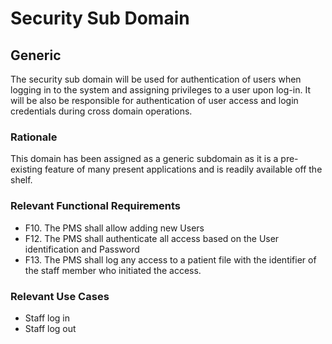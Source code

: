 <h1>Security Sub Domain</h1>
<h2>Generic</h2>
<p>The security sub domain will be used for authentication of users when logging in to the system and assigning privileges
to a user upon log-in. It will be also be responsible for authentication of user access and login credentials during cross
domain operations.
</p>

<h3>Rationale</h3>
<p> This domain has been assigned as a generic subdomain as it is a pre-existing feature of many present
applications and is readily available off the shelf. </p>

<h3>Relevant Functional Requirements</h3>
<ul>
<li>
F10. The PMS shall allow adding new Users
</li>
<li>
F12. The PMS shall authenticate all access based on the User identification and Password
</li>
<li>
F13. The PMS shall log any access to a patient file with the identifier of the staff member who
initiated the access.
</li>
</ul>

<h3>Relevant Use Cases</h3>
<ul>
<li>
Staff log in 
</li>
<li>
Staff log out 
</li>
</ul>